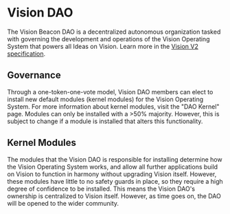# Vision DAO

The Vision Beacon DAO is a decentralized autonomous organization tasked with governing the development and operations of the Vision Operating System that powers all Ideas on Vision. Learn more in the [Vision V2 specification](https://bookstack.visiondaodev.com/books/vision-v2-specification/page/dao-governance).

## Governance

Through a one-token-one-vote model, Vision DAO members can elect to install new default modules (kernel modules) for the Vision Operating System. For more information about kernel modules, visit the "DAO Kernel" page. Modules can only be installed with a >50% majority. However, this is subject to change if a module is installed that alters this functionality.

## Kernel Modules

The modules that the Vision DAO is responsible for installing determine how the Vision Operating System works, and allow all further applications build on Vision to function in harmony without upgrading Vision itself. However, these modules have little to no safety guards in place, so they require a high degree of confidence to be installed. This means the Vision DAO's ownership is centralized to Vision itself. However, as time goes on, the DAO will be opened to the wider community.
